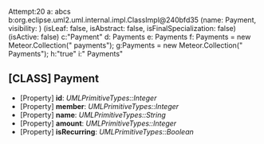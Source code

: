 
Attempt:20
a:	abcs
b:org.eclipse.uml2.uml.internal.impl.ClassImpl@240bfd35 (name: Payment, visibility: <unset>) (isLeaf: false, isAbstract: false, isFinalSpecialization: false) (isActive: false)
c:"Payment"
d:	Payments
e:	Payments
f:	Payments = new Meteor.Collection("	payments");
g:Payments = new Meteor.Collection("	Payments");
h:"true"
i:"	Payments"
## [CLASS] Payment
* [Property] __id__: *UMLPrimitiveTypes::Integer*
* [Property] __member__: *UMLPrimitiveTypes::Integer*
* [Property] __name__: *UMLPrimitiveTypes::String*
* [Property] __amount__: *UMLPrimitiveTypes::Integer*
* [Property] __isRecurring__: *UMLPrimitiveTypes::Boolean*

